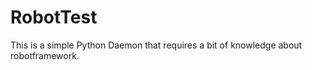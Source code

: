 RobotTest
=========
This is a simple Python Daemon that requires a bit of knowledge about 
robotframework.  
